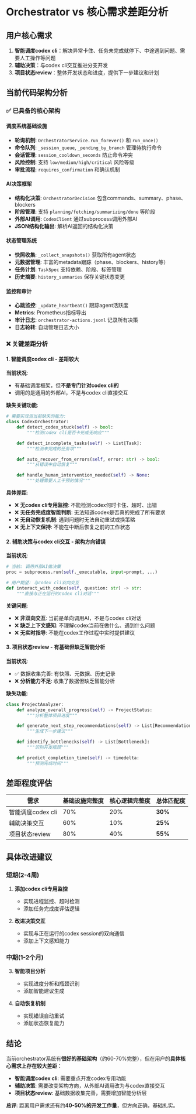 # Orchestrator vs 核心需求差距分析

## 用户核心需求
1. **智能调度codex cli**：解决异常卡住、任务未完成就停下、中途遇到问题、需要人工操作等问题
2. **辅助决策**：与codex cli交互推进分支开发
3. **项目状态review**：整体开发状态和进度，提供下一步建议和计划

## 当前代码架构分析

### ✅ 已具备的核心架构

#### 调度系统基础设施
- **轮询机制**: `OrchestratorService.run_forever()` 和 `run_once()`
- **命令队列**: `_session_queue`, `_pending_by_branch` 管理待执行命令
- **会话管理**: `session_cooldown_seconds` 防止命令冲突
- **风险控制**: 支持 `low/medium/high/critical` 风险等级
- **审批流程**: `requires_confirmation` 和确认机制

#### AI决策框架
- **结构化决策**: `OrchestratorDecision` 包含commands、summary、phase、blockers
- **阶段管理**: 支持 `planning/fetching/summarizing/done` 等阶段
- **外部AI调用**: `CodexClient` 通过subprocess调用外部AI
- **JSON结构化输出**: 解析AI返回的结构化决策

#### 状态管理系统
- **快照收集**: `_collect_snapshots()` 获取所有agent状态
- **元数据管理**: 丰富的metadata跟踪（phase、blockers、history等）
- **任务计划**: `TaskSpec` 支持依赖、阶段、标签管理
- **历史摘要**: `history_summaries` 保存关键状态变更

#### 监控和审计
- **心跳监控**: `_update_heartbeat()` 跟踪agent活跃度
- **Metrics**: Prometheus指标导出
- **审计日志**: `orchestrator-actions.jsonl` 记录所有决策
- **日志轮转**: 自动管理日志大小

### ❌ 关键差距分析

#### 1. 智能调度codex cli - 差距较大

**当前状况**:
- 有基础调度框架，但**不是专门针对codex cli的**
- 调用的是通用的外部AI，不是与codex cli直接交互

**缺失关键功能**:
```python
# 需要实现但当前缺失的能力:
class CodexOrchestrator:
    def detect_codex_stuck(self) -> bool:
        """检测codex cli是否卡死或无响应"""

    def detect_incomplete_tasks(self) -> List[Task]:
        """检测未完成的任务项"""

    def auto_recover_from_errors(self, error: str) -> bool:
        """从错误中自动恢复"""

    def handle_human_intervention_needed(self) -> None:
        """处理需要人工干预的情况"""
```

**具体差距**:
- ❌ **无codex cli专用监控**: 不能检测codex何时卡住、超时、出错
- ❌ **无任务完成度智能判断**: 无法知道codex是否真的完成了所有要求
- ❌ **无自动恢复机制**: 遇到问题时无法自动重试或换策略
- ❌ **无上下文保持**: 不能在中断后恢复之前的工作状态

#### 2. 辅助决策与codex cli交互 - 架构方向错误

**当前状况**:
```python
# 当前: 调用外部AI做决策
proc = subprocess.run(self._executable, input=prompt, ...)

# 用户期望: 与codex cli双向交互
def interact_with_codex(self, question: str) -> str:
    """直接与正在运行的codex cli对话"""
```

**关键问题**:
- ❌ **非双向交互**: 当前是单向调用AI，不是与codex cli对话
- ❌ **缺乏上下文感知**: 不理解codex当前在做什么、遇到什么问题
- ❌ **无实时指导**: 不能在codex工作过程中实时提供建议

#### 3. 项目状态review - 有基础但缺乏智能分析

**当前状况**:
- ✅ 数据收集完善: 有快照、元数据、历史记录
- ❌ **分析能力不足**: 收集了数据但缺乏智能分析

**缺失功能**:
```python
class ProjectAnalyzer:
    def analyze_overall_progress(self) -> ProjectStatus:
        """分析整体项目进度"""

    def generate_next_step_recommendations(self) -> List[Recommendation]:
        """生成下一步建议"""

    def identify_bottlenecks(self) -> List[Bottleneck]:
        """识别开发瓶颈"""

    def predict_completion_time(self) -> timedelta:
        """预测完成时间"""
```

## 差距程度评估

| 需求 | 基础设施完整度 | 核心逻辑完整度 | 总体匹配度 |
|------|---------------|---------------|-----------|
| 智能调度codex cli | 70% | 20% | **30%** |
| 辅助决策交互 | 60% | 10% | **25%** |
| 项目状态review | 80% | 40% | **55%** |

## 具体改进建议

### 短期(2-4周)
1. **添加codex cli专用监控**
   - 实现进程监控、超时检测
   - 添加任务完成度评估逻辑

2. **改进决策交互**
   - 实现与正在运行的codex session的双向通信
   - 添加上下文感知能力

### 中期(1-2个月)
3. **智能项目分析**
   - 实现进度分析和瓶颈识别
   - 添加智能建议生成

4. **自动恢复机制**
   - 实现错误自动重试
   - 添加状态恢复能力

## 结论

当前orchestrator系统有**很好的基础架构**（约60-70%完整），但在用户的**具体核心需求上存在较大差距**：

- **智能调度codex cli**: 需要重点开发codex专用功能
- **辅助决策**: 需要改变架构方向，从外部AI调用改为与codex直接交互
- **项目状态review**: 基础数据收集完善，需要增加智能分析层

**总评**: 距离用户需求还有约**40-50%的开发工作量**，但方向正确，基础扎实。